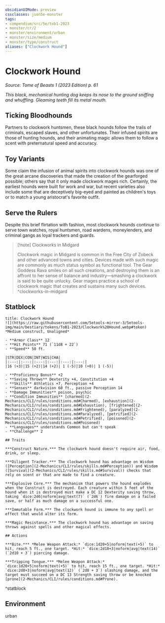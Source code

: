 ```yaml
---
obsidianUIMode: preview
cssclasses: json5e-monster
tags:
- compendium/src/5e/tob1-2023
- monster/cr/2
- monster/environment/urban
- monster/size/medium
- monster/type/construct
aliases: ["Clockwork Hound"]
---
```

# Clockwork Hound
*Source: Tome of Beasts 1 (2023 Edition) p. 61*  

*This black, mechanical hunting dog keeps its nose to the ground sniffing and whuffling. Gleaming teeth fill its metal mouth.*

## Ticking Bloodhounds

Partners to clockwork huntsmen, these black hounds follow the trails of criminals, escaped slaves, and other unfortunates. Their infused spirits are those of hunting hounds, and their animating magic allows them to follow a scent with preternatural speed and accuracy.

## Toy Variants

Some claim the infusion of animal spirits into clockwork hounds was one of the great arcane discoveries that made the creation of the gearforged possible; others say that it only made clockwork mages rich. Certainly, the earliest hounds were built for work and war, but recent varieties also include some that are deceptively big-eyed and painted as children's toys or to match a young aristocrat's favorite outfit.

## Serve the Rulers

Despite this brief flirtation with fashion, most clockwork hounds continue to serve town watches, royal huntsmen, road wardens, moneylenders, and criminal gangs as loyal trackers and guards.

> [!note] Clockworks in Midgard
> 
> Clockwork magic in Midgard is common in the Free City of Zobeck and other advanced towns and cities. Devices made with such magic are commonly as much status symbol as functional tool. The Gear Goddess Rava smiles on all such creations, and destroying them is an affront to her sense of balance and industry—smashing a clockwork is said to be quite unlucky. Gear mages practice a school of clockwork magic that creates and sustains many such devices.
^clockworks-in-midgard

## Statblock

```ad-statblock
title: Clockwork Hound
![](https://raw.githubusercontent.com/5etools-mirror-3/5etools-img/main/bestiary/tokens/ToB1-2023/Clockwork%20Hound.webp#token)
*Medium construct, Unaligned*

- **Armor Class** 12
- **Hit Points** 71 (`11d8 + 22`)
- **Speed** 50 ft.

|STR|DEX|CON|INT|WIS|CHA|
|:---:|:---:|:---:|:---:|:---:|:---:|
|16 (+3)|15 (+2)|14 (+2)| 1 (-5)|10 (+0)| 1 (-5)|

- **Proficiency Bonus** +2
- **Saving Throws** Dexterity +4, Constitution +4
- **Skills** Athletics +7, Perception +4
- **Senses** darkvision 60 ft., passive Perception 14
- **Damage Immunities** poison, psychic
- **Condition Immunities** [charmed](2-Mechanics/CLI/rules/conditions.md#Charmed), [exhaustion](2-Mechanics/CLI/rules/conditions.md#Exhaustion), [frightened](2-Mechanics/CLI/rules/conditions.md#Frightened), [paralyzed](2-Mechanics/CLI/rules/conditions.md#Paralyzed), [petrified](2-Mechanics/CLI/rules/conditions.md#Petrified), [poisoned](2-Mechanics/CLI/rules/conditions.md#Poisoned)
- **Languages** understands Common but can't speak
- **Challenge** 2

## Traits

***Construct Nature.*** The clockwork hound doesn't require air, food, drink, or sleep.

***Diligent Tracker.*** The clockwork hound has advantage on Wisdom ([Perception](2-Mechanics/CLI/rules/skills.md#Perception)) and Wisdom ([Survival](2-Mechanics/CLI/rules/skills.md#Survival)) checks that rely on scent or that are made to find a creature.

***Explosive Core.*** The mechanism that powers the hound explodes when the Construct is destroyed. Each creature within 5 feet of the hound when it is destroyed must make a DC 12 Dexterity saving throw, taking `dice:2d6|noform|avg|text(7)` (`2d6`) fire damage on a failed save, or half as much damage on a successful one.

***Immutable Form.*** The clockwork hound is immune to any spell or effect that would alter its form.

***Magic Resistance.*** The clockwork hound has advantage on saving throws against spells and other magical effects.

## Actions

***Bite.*** *Melee Weapon Attack:* `dice:1d20+5|noform|text(+5)` to hit, reach 5 ft., one target. *Hit:* `dice:2d10+3|noform|avg|text(14)` (`2d10 + 3`) piercing damage.

***Tripping Tongue.*** *Melee Weapon Attack:* `dice:1d20+5|noform|text(+5)` to hit, reach 15 ft., one target. *Hit:* `dice:2d8+3|noform|avg|text(12)` (`2d8 + 3`) slashing damage, and the target must succeed on a DC 13 Strength saving throw or be knocked [prone](2-Mechanics/CLI/rules/conditions.md#Prone).
```
^statblock

## Environment

urban